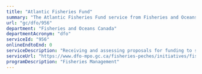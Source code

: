 ```yaml
---
title: "Atlantic Fisheries Fund"
summary: "The Atlantic Fisheries Fund service from Fisheries and Oceans Canada is not available end-to-end online, according to the GC Service Inventory."
url: "gc/dfo/956"
department: "Fisheries and Oceans Canada"
departmentAcronym: "dfo"
serviceId: "956"
onlineEndtoEnd: 0
serviceDescription: "Receiving and assessing proposals for funding to support the fish and seafood sector in the Atlantic region to transition to meet the growing global demand for seafood."
serviceUrl: "https://www.dfo-mpo.gc.ca/fisheries-peches/initiatives/fish-fund-atlantic-fonds-peche/index-eng.html"
programDescription: "Fisheries Management"
---
```

